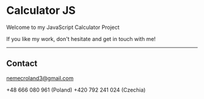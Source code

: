 # Calculator JS

Welcome to my JavaScript Calculator Project

If you like my work, don't hesitate and get in touch with me!

---

## Contact

nemecroland3@gmail.com

+48 666 080 961 (Poland)
+420 792 241 024 (Czechia)
